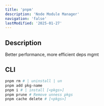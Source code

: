 ```yaml
---
title: 'pnpm'
description: 'Node Module Manager'
navigation: 'false'
lastModified: '2025-01-27'
---
```


## Description

Better performance, more efficient deps mgmt

## CLI

```bash
pnpm rm # | uninstall | un
pnpm add pkg-name
pnpm i # | install [<pkgs>]
pnpm prune # Remove unness pkgs
pnpm cache delete # [<pkgs>]
```
